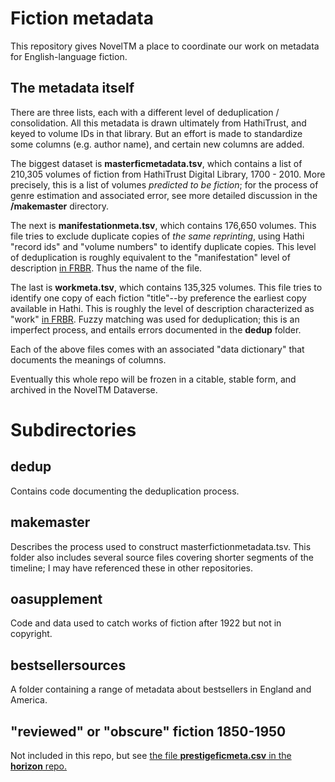 Fiction metadata
================

This repository gives NovelTM a place to coordinate our work on metadata for English-language fiction.

The metadata itself
--------------------

There are three lists, each with a different level of deduplication / consolidation. All this metadata is drawn ultimately from HathiTrust, and keyed to volume IDs in that library. But an effort is made to standardize some columns (e.g. author name), and certain new columns are added.

The biggest dataset is **masterficmetadata.tsv**, which contains a list of 210,305 volumes of fiction from HathiTrust Digital Library, 1700 - 2010. More precisely, this is a list of volumes *predicted to be fiction*; for the process of genre estimation and associated error, see more detailed discussion in the **/makemaster** directory.

The next is **manifestationmeta.tsv**, which contains 176,650 volumes. This file tries to exclude duplicate copies of *the same reprinting*, using Hathi "record ids" and "volume numbers" to identify duplicate copies. This level of deduplication is roughly equivalent to the "manifestation" level of description [in FRBR](https://en.wikipedia.org/wiki/Functional_Requirements_for_Bibliographic_Records). Thus the name of the file.

The last is **workmeta.tsv**, which contains 135,325 volumes. This file tries to identify one copy of each fiction "title"--by preference the earliest copy available in Hathi. This is roughly the level of description characterized as "work" [in FRBR](https://en.wikipedia.org/wiki/Functional_Requirements_for_Bibliographic_Records). Fuzzy matching was used for deduplication; this is an imperfect process, and entails errors documented in the **dedup** folder.

Each of the above files comes with an associated "data dictionary" that documents the meanings of columns.

Eventually this whole repo will be frozen in a citable, stable form, and archived in the NovelTM Dataverse.

Subdirectories
==============

dedup
-----

Contains code documenting the deduplication process.

makemaster
----------

Describes the process used to construct masterfictionmetadata.tsv. This folder also includes several source files covering shorter segments of the timeline; I may have referenced these in other repositories.

oasupplement
------------

Code and data used to catch works of fiction after 1922 but not in copyright.

bestsellersources
-----------------

A folder containing a range of metadata about bestsellers in England and America.

"reviewed" or "obscure" fiction 1850-1950
-----------------------------------------

Not included in this repo, but see [the file **prestigeficmeta.csv** in the **horizon** repo.](https://github.com/tedunderwood/horizon/tree/master/chapter3/metadata)
